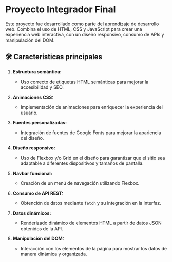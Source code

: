 # Proyecto Integrador Final

Este proyecto fue desarrollado como parte del aprendizaje de desarrollo web. Combina el uso de HTML, CSS y JavaScript para crear una experiencia web interactiva, con un diseño responsivo, consumo de APIs y manipulación del DOM.

## 🛠️ Características principales

1. **Estructura semántica:**

   - Uso correcto de etiquetas HTML semánticas para mejorar la accesibilidad y SEO.

2. **Animaciones CSS:**

   - Implementación de animaciones para enriquecer la experiencia del usuario.

3. **Fuentes personalizadas:**

   - Integración de fuentes de Google Fonts para mejorar la apariencia del diseño.

4. **Diseño responsivo:**

   - Uso de Flexbox y/o Grid en el diseño para garantizar que el sitio sea adaptable a diferentes dispositivos y tamaños de pantalla.

5. **Navbar funcional:**

   - Creación de un menú de navegación utilizando Flexbox.

6. **Consumo de API REST:**

   - Obtención de datos mediante `fetch` y su integración en la interfaz.

7. **Datos dinámicos:**

   - Renderizado dinámico de elementos HTML a partir de datos JSON obtenidos de la API.

8. **Manipulación del DOM:**
   - Interacción con los elementos de la página para mostrar los datos de manera dinámica y organizada.
